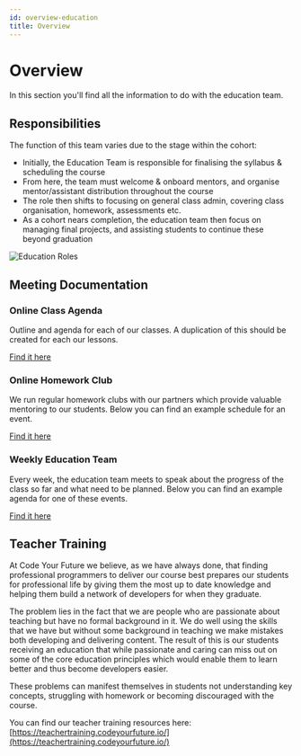 ```yaml
---
id: overview-education
title: Overview
---
```


# Overview

In this section you'll find all the information to do with the education team.

## Responsibilities

The function of this team varies due to the stage within the cohort:

* Initially, the Education Team is responsible for finalising the syllabus & scheduling the course
* From here, the team must welcome & onboard mentors, and organise mentor/assistant distribution throughout the course
* The role then shifts to focusing on general class admin, covering class organisation, homework, assessments etc.
* As a cohort nears completion, the education team then focus on managing final projects, and assisting students to continue these beyond graduation

![Education Roles](https://github.com/CodeYourFuture/DocsV2/tree/db45891d5bc6fc531461a723f7173496beaf86bb/teams/education/assets/role-edu.png)

## Meeting Documentation

### Online Class Agenda

Outline and agenda for each of our classes. A duplication of this should be created for each our lessons.

[Find it here](https://drive.google.com/open?id=1iYtzjCuFt1Jz_0avn_pqx391vofBcL7pi7FieMyKado)

### Online Homework Club

We run regular homework clubs with our partners which provide valuable mentoring to our students. Below you can find an example schedule for an event.

[Find it here](https://drive.google.com/open?id=1-T-nhMTrmkY0JIuHUNIIsoqgN2rU1QYoh3-SAoSemTE)

### Weekly Education Team

Every week, the education team meets to speak about the progress of the class so far and what need to be planned. Below you can find an example agenda for one of these events.

[Find it here](https://drive.google.com/open?id=170_-B-ZQuT5IsSMm-0Na7hWJzS7aaa18ULP1EZP6_zo)

## Teacher Training

At Code Your Future we believe, as we have always done, that finding professional programmers to deliver our course best prepares our students for professional life by giving them the most up to date knowledge and helping them build a network of developers for when they graduate.

The problem lies in the fact that we are people who are passionate about teaching but have no formal background in it. We do well using the skills that we have but without some background in teaching we make mistakes both developing and delivering content. The result of this is our students receiving an education that while passionate and caring can miss out on some of the core education principles which would enable them to learn better and thus become developers easier.

These problems can manifest themselves in students not understanding key concepts, struggling with homework or becoming discouraged with the course.

You can find our teacher training resources here: [https://teachertraining.codeyourfuture.io/](https://teachertraining.codeyourfuture.io/)

